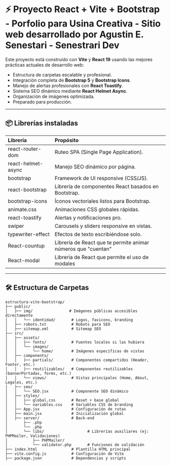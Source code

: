 # ⚡ Proyecto React + Vite + Bootstrap - Porfolio para Usina Creativa - Sitio web desarrollado por Agustin E. Senestari - Senestrari Dev

Este proyecto está construido con **Vite** y **React 19** usando las mejores prácticas actuales de desarrollo web:
- Estructura de carpetas escalable y profesional.
- Integración completa de **Bootstrap 5** y **Bootstrap Icons**.
- Manejo de alertas profesionales con **React Toastify**.
- Sistema SEO dinámico mediante **React Helmet Async**.
- Organización de imágenes optimizada.
- Preparado para producción.

---

## 📦 Librerías instaladas

| Librería | Propósito |
|:---------|:----------|
| react-router-dom | Ruteo SPA (Single Page Application). |
| react-helmet-async | Manejo SEO dinámico por página. |
| bootstrap | Framework de UI responsive (CSS/JS). |
| react-bootstrap | Librería de componentes React basados en Bootstrap. |
| bootstrap-icons | Íconos vectoriales listos para Bootstrap. |
| animate.css | Animaciones CSS globales rápidas. |
| react-toastify | Alertas y notificaciones pro. |
| swiper | Carousels y sliders responsive en vistas. |
| typewriter-effect | Efectos de texto escribiéndose solo. |
| React-countup | Librería de React que te permite animar números que "cuentan" |
| React-modal | Libreria de React que permite el uso de modales |

---

## 🛠️ Estructura de Carpetas

```plaintext
estructura-vite-bootstrap/
├── public/
│   ├── img/                # Imágenes públicas accesibles directamente
│   │   └── identidad/       # Logos, favicons, branding
│   ├── robots.txt           # Robots para SEO
│   ├── sitemap.xml          # Sitemap SEO
├── src/
│   ├── assets/
│   │   ├── fonts/           # Fuentes locales si las hubiera
│   │   └── images/
│   │       └── home/        # Imágenes específicas de vistas
│   ├── components/
│   │   ├── partials/        # Componentes compartidos (Header, Footer, etc.)
│   │   ├── reutilizables/   # Componentes reutilizables (bannerPortadas, forms, etc.)
│   │   └── views/           # Vistas principales (Home, About, Legales, etc.)
│   ├── seo/
│   │   └── SEO.jsx          # Componente SEO dinámico
│   ├── styles/
│   │   ├── global.css       # Reset + base global
│   │   └── variables.css    # Variables CSS de branding
│   ├── App.jsx              # Configuración de rutas
│   ├── main.jsx             # Inicialización global
│   ├── server/              # Back-end
│       ├── .php       
│       └── .php 
│       └── libs/                   # Librerías auxiliares (ej: PHPMailer, Validaciones)
│           ├── PHPMailer/
│           └── validator.php       # Funciones de validación
├── index.html               # Plantilla HTML principal
├── vite.config.js           # Configuración de Vite
├── package.json             # Dependencias y scripts
